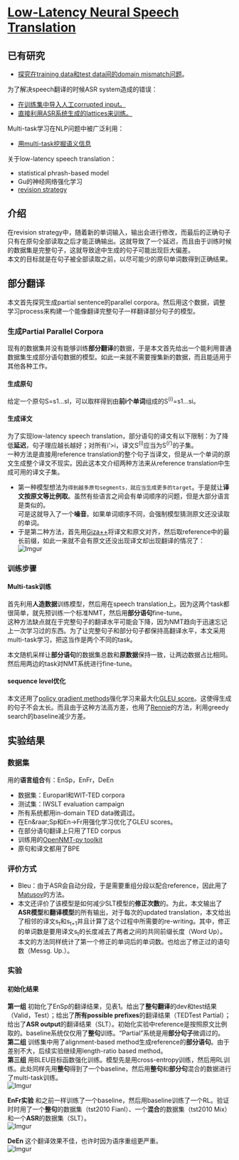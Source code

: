 # [Low-Latency Neural Speech Translation](https://arxiv.org/abs/1808.00491)
## 已有研究
- [探究在training data和test data间的domain mismatch问题](https://arxiv.org/abs/1612.06140)。

为了解决speech翻译的时候ASR system造成的错误：
- [在训练集中导入人工corrupted input。](https://www.aclweb.org/anthology/P18-1163/)
- [直接利用ASR系统生成的lattices来训练。](https://www.aclweb.org/anthology/D17-1145/)

Multi-task学习在NLP问题中被广泛利用：
- [用multi-task挖掘语义信息](https://www.aclweb.org/anthology/W17-4708.pdf)

关于low-latency speech translation：
- statistical phrash-based model
- Gu的神经网络强化学习
- [revision strategy](https://secondhands.eu/wp-content/uploads/2016/07/Niehues2016.pdf)
## 介绍
在revision strategy中，随着新的单词输入，输出会进行修改，而最后的正确句子只有在原句全部读取之后才能正确输出。这就导致了一个延迟，而且由于训练时候的数据集是完整句子，这就导致途中生成的句子可能出现巨大偏差。  
本文的目标就是在句子被全部读取之前，以尽可能少的原句单词数得到正确结果。

## 部分翻译
本文首先探究生成partial sentence的parallel corpora。然后用这个数据，调整学习process来构建一个能像翻译完整句子一样翻译部分句子的模型。
### 生成Partial Parallel Corpora
现有的数据集并没有能够训练**部分翻译**的数据，于是本文首先给出一个能利用普通数据集生成部分语句数据的模型。如此一来就不需要搜集新的数据，而且能适用于其他各种工作。

#### 生成原句 
给定一个原句S=s1&hellip;sI，可以取样得到由**前i个单词**组成的S<sup>(i)</sup>=s1&hellip;si。

#### 生成译文
为了实现low-latency speech translation，部分语句的译文有以下限制：为了降低**延迟**，句子理应越长越好；对所有i’&gt;i，译文S<sup>(i)</sup>应当为S<sup>(i’)</sup>的子集。  
一种方法是直接用reference translation的整个句子当译文，但是从一个单词的原文生成整个译文不现实。因此这本文介绍两种方法来从reference translation中生成可用的译文子集。  
  - 第一种模型想法为`得到越多原句segments，就应当生成更多的target`。于是就让**译文按原文等比例取**。虽然有些语言之间会有单词顺序的问题，但是大部分语言是类似的。  
  可是这就导入了一个**噪音**。如果单词顺序不同，会强制模型猜测原文还没读取的单词。
  - 于是第二种方法，首先用[Giza++](https://www.aclweb.org/anthology/J03-1002/)将译文和原文对齐，然后取reference中的最长前缀，如此一来就不会有原文还没出现译文却出现翻译的情况了：  
  ![Imgur](https://i.imgur.com/wDgEUJN.png)
  
### 训练步骤
#### Multi-task训练
首先利用**人造数据**训练模型，然后用在speech translation上。因为这两个task都很简单，就先预训练一个标准NMT，然后用**部分语句**fine-tune。  
这种方法缺点就在于完整句子的翻译水平可能会下降，因为NMT趋向于迅速忘记上一次学习过的东西。为了让完整句子和部分句子都保持高翻译水平，本文采用multi-task学习，把这当作是两个不同的task。

本文随机采样让**部分语句**的数据集总数和**原数据**保持一致，让两边数据占比相同。然后用两边的task对NMT系统进行fine-tune。

#### sequence level优化
本文还用了[policy gradient methods](https://arxiv.org/pdf/1511.06732.pdf)强化学习来最大化[GLEU score](https://www.semanticscholar.org/paper/Google's-Neural-Machine-Translation-System%3A-the-Gap-Wu-Schuster/dbde7dfa6cae81df8ac19ef500c42db96c3d1edd)。这使得生成的句子不会太长。而且由于这种方法高方差，也用了[Rennie](https://arxiv.org/abs/1612.00563)的方法，利用greedy search的baseline减少方差。
## 实验结果
### 数据集
用的**语言组合**有：EnSp，EnFr，DeEn
- 数据集：Europarl和WIT-TED corpora
- 测试集：IWSLT evaluation campaign
- 所有系统都用in-domain TED data微调过。
- 在En&raar;Sp和En&rarr;Fr用强化学习优化了GLEU scores。
- 在部分语句翻译上只用了TED corpus
- 训练用的[OpenNMT-py toolkit](https://arxiv.org/abs/1701.02810)
- 原句和译文都用了BPE
### 评价方式
- Bleu：由于ASR会自动分段，于是需要重组分段以配合reference，因此用了[Matusov](https://pdfs.semanticscholar.org/6de4/f789b2d56f40105b79692fc42809991040c2.pdf)的方法。
- 本文还评价了该模型是如何减少SLT模型的**修正次数**的。为此，本文输出了**ASR模型**和**翻译模型**的所有输出，对于每次的updated translation，本文给出了相邻的译文s<sub>t</sub>和s<sub>t+1</sub>并且计算了这个过程中所需要的re-writing。其中，修正的单词数是要用译文s<sub>t</sub>的长度减去了两者之间的共同前缀长度（Word Up）。本文的方法同样统计了第一个修正的单词后的单词数。也给出了修正过的语句数（Messg. Up.）。
### 实验
#### 初始化结果
**第一组** 
初始化了EnSp的翻译结果，见表1。给出了**整句翻译**的dev和test结果（Valid，Test）；给出了**所有possible prefixes**的翻译结果（TEDTest Partial）；给出了**ASR output**的翻译结果（SLT）。初始化实验中reference是按照原文比例取的。baseline系统仅仅用了**整句**训练。“Partial”系统是用**部分句子**微调过的。  
**第二组**
训练集中用了alignment-based method生成reference的**部分语句**。由于差别不大，后续实验继续用length-ratio based method。  
**第三组**
用BLEU目标函数强化训练。模型先是用cross-entropy训练，然后用RL训练。此处同样先用**整句**得到了一个baseline，然后用**整句**和**部分句**混合的数据进行了multi-task训练。  
![Imgur](https://i.imgur.com/XOQiOLH.png)

**EnFr实验**
和之前一样训练了一个baseline，然后用baseline训练了一个RL。验证时时用了一个**整句**的数据集（tst2010 Fianl）、一个**混合**的数据集（tst2010 Mix）和一个**ASR**的数据集（SLT）。  
![Imgur](https://i.imgur.com/e3fG6J4.png)

**DeEn**
这个翻译效果不佳，也许时因为语序重组更严重。  
![Imgur](https://i.imgur.com/Jjk14WK.png)
